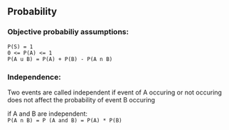 ## Probability

### Objective probabiliy assumptions:

`P(S) = 1`  
`0 <= P(A) <= 1`  
`P(A u B) = P(A) + P(B) - P(A n B)`

### Independence:
Two events are called independent if event of A occuring or not occuring does not affect the probability of event B occuring

if A and B are independent:  
`P(A n B) = P (A and B) = P(A) * P(B)`

